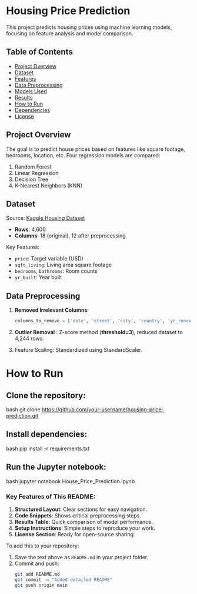 # Housing Price Prediction

This project predicts housing prices using machine learning models, focusing on feature analysis and model comparison.

## Table of Contents
- [Project Overview](#project-overview)
- [Dataset](#dataset)
- [Features](#features)
- [Data Preprocessing](#data-preprocessing)
- [Models Used](#models-used)
- [Results](#results)
- [How to Run](#how-to-run)
- [Dependencies](#dependencies)
- [License](#license)

## Project Overview
The goal is to predict house prices based on features like square footage, bedrooms, location, etc. Four regression models are compared:
1. Random Forest
2. Linear Regression
3. Decision Tree
4. K-Nearest Neighbors (KNN)

## Dataset
Source: [Kaggle Housing Dataset](https://www.kaggle.com/datasets/shivachandel/kc-house-data)  
- **Rows**: 4,600  
- **Columns**: 18 (original), 12 after preprocessing  

Key Features:
- `price`: Target variable (USD)
- `sqft_living`: Living area square footage
- `bedrooms`, `bathrooms`: Room counts
- `yr_built`: Year built

## Data Preprocessing
1. **Removed Irrelevant Columns**:
   ```python
   columns_to_remove = ['date', 'street', 'city', 'country', 'yr_renovated', 'statezip']
2. **Outlier Removal** : Z-score method (**threshold=3**), reduced dataset to 4,244 rows.

3. Feature Scaling: Standardized using StandardScaler.

# How to Run
## Clone the repository:

bash
git clone https://github.com/your-username/housing-price-prediction.git
## Install dependencies:

bash
pip install -r requirements.txt
## Run the Jupyter notebook:

bash
jupyter notebook House_Price_Prediction.ipynb


### Key Features of This README:
1. **Structured Layout**: Clear sections for easy navigation.
2. **Code Snippets**: Shows critical preprocessing steps.
3. **Results Table**: Quick comparison of model performance.
4. **Setup Instructions**: Simple steps to reproduce your work.
5. **License Section**: Ready for open-source sharing.

To add this to your repository:
1. Save the text above as `README.md` in your project folder.
2. Commit and push:
   ```bash
   git add README.md
   git commit -m "Added detailed README"
   git push origin main
   
